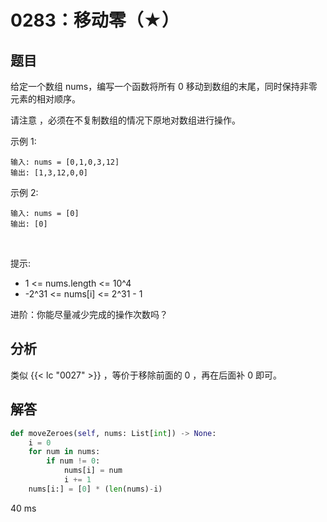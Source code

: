 # 0283：移动零（★）


## 题目

给定一个数组 nums，编写一个函数将所有 0 移动到数组的末尾，同时保持非零元素的相对顺序。

请注意 ，必须在不复制数组的情况下原地对数组进行操作。

示例 1:

	输入: nums = [0,1,0,3,12]
	输出: [1,3,12,0,0]

示例 2:

	输入: nums = [0]
	输出: [0]
 

提示:
- 1 <= nums.length <= 10^4
- -2^31 <= nums[i] <= 2^31 - 1
 

进阶：你能尽量减少完成的操作次数吗？


## 分析

类似 {{< lc "0027" >}} ，等价于移除前面的 0 ，再在后面补 0 即可。

## 解答

```python
def moveZeroes(self, nums: List[int]) -> None:
    i = 0
    for num in nums:
        if num != 0:
            nums[i] = num
            i += 1
    nums[i:] = [0] * (len(nums)-i)
```
40 ms

